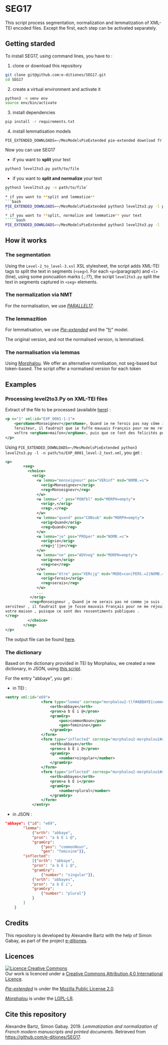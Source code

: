 # SEG17

This script process segmentation, normalization and lemmatization of XML-TEI encoded files. Except the first, each step can be activated separately.

## Getting starded

To install SEG17, using command lines, you have to :
1. clone or download this repository
```bash
git clone git@github.com:e-ditiones/SEG17.git
cd SEG17
```
2. create a virtual environment and activate it
```bash
python3 -m venv env
source env/bin/activate
```
3. install dependencies
```bash
pip install -r requirements.txt
```
4. install lemmatisation models
```
PIE_EXTENDED_DOWNLOADS=~/MesModelsPieExtended pie-extended download fr
```

Now you can use SEG17

* if you want to **split** your text
```bash
python3 level2to3.py path/to/file
```
* if you want to **split and normalize** your text
```bash
python3 level2to3.py -n path/to/file`
``
* if you want to **split and lemmatize**
```bash
PIE_EXTENDED_DOWNLOADS=~/MesModelsPieExtended python3 level2to3.py -l path/to/file
``
* if you want to **split, normalize and lemmatize** your text
`````bash
PIE_EXTENDED_DOWNLOADS=~/MesModelsPieExtended python3 level2to3.py -l -n path/to/file
```

## How it works

### The segmentation

Using the `Level-2_to_level-3.xsl` XSL stylesheet, the script adds XML-TEI tags to split the text in segments (`<seg>`).
For each `<p>`(paragraph) and `<l>`(line), using some poncuation marks (.;:!?), the script `level2to3.py` split the text in segments captured in `<seg>` elements.

### The normalization via NMT

For the normalisation, we use [_PARALLEL17_](https://github.com/e-ditiones/PARALLEL17).


### The lemmazition

For lemmatisation, we use [_Pie-extended_](https://github.com/hipster-philology/nlp-pie-taggers) and the "[fr](https://github.com/hipster-philology/nlp-pie-taggers/tree/f3dd5197cd0a70381e008ab8239d47aff04c9737/pie_extended/models/fr)" model.

The original version, and not the normalised version, is lemmatised.

### The normalisation via lemmas

Using [Morphalou](https://www.ortolang.fr/market/lexicons/morphalou).
We offer an alternative normlisation, not seg-based but token-based. The script offer a normalised version for each token


## Examples

### Processing level2to3.Py on XML-TEI files 

Extract of the file to be processed (available [here](https://github.com/e-ditiones/SEG17/blob/master/Examples/EXP_0001_level-2_text.xml)) :

```xml
<p n="1" xml:id="EXP_0001-1-1">
    <persName>Monseignevr</persName>, Quand ie ne ſerois pas nay cõme ie ſuis, voſtre tres-humble
    ſeruiteur, il faudroit que ie fuſſe mauuais François pour ne me reſioüir pas des contẽtemens de
    voſtre <orgName>maiſon</orgName>, puis que ce ſont des felicités publiques.
</p>
```

Using `PIE_EXTENDED_DOWNLOADS=~/MesModelsPieExtended python3 level2to3.py -l -n path/to/EXP_0001_level-2_text.xml`, you get :

```xml
<p>
        <seg>
          <choice>
            <orig>
              <w lemma="monseigneur" pos="VERinf" msd="NOMB.=s">
                <orig>Monseignevr</orig>
                <reg>Monseignevr</reg>
              </w>
              <w lemma="," pos="PONfbl" msd="MORPH=empty">
                <orig>,</orig>
                <reg>,</reg>
              </w>
              <w lemma="quand" pos="CONsub" msd="MORPH=empty">
                <orig>Quand</orig>
                <reg>Quand</reg>
              </w>
              <w lemma="je" pos="PROper" msd="NOMB.=s">
                <orig>ie</orig>
                <reg>j'|je</reg>
              </w>
              <w lemma="ne" pos="ADVneg" msd="MORPH=empty">
                <orig>ne</orig>
                <reg>ne</reg>
              </w>
              <w lemma="être" pos="VERcjg" msd="MODE=con|PERS.=2|NOMB.=s">
                <orig>ſerois</orig>
                <reg>serais</reg>
              </w>
              ...
           </orig>
           <reg>Monseigneur , Quand je ne serais pas né comme je suis , votre très-humble
serviteur , il faudrait que je fusse mauvais Français pour ne me réjouir pas des ressentiments de
votre maison , puisque ce sont des ressentiments publiques .
</reg>
          </choice>
        </seg>
</p>
```
The output file can be found [here](https://github.com/e-ditiones/SEG17/blob/master/Examples/EXP_0001_level-3_text.xml).

### The dictionary

Based on the dictionary provided in TEI by Morphalou, we created a new dictionary, in JSON, using [this script](https://github.com/e-ditiones/SEG17/blob/master/Dictionary/dico.py).

For the entry "abbaye", you get :

* in TEI :
```xml
<entry xml:id="e69">
				<form type="lemma" corresp="morphalou2-tlf#ABBAYE{commonNoun} dela#abbaye{N+z1} dicollecte#abbaye{nom} lefff#abbaye{nc}">
					<orth>abbaye</orth>
					<pron>a b E i @</pron>
					<gramGrp>
						<pos>commonNoun</pos>
						<gen>feminine</gen>
					</gramGrp>
				</form>
				<form type="inflected" corresp="morphalou2-morphalou1#abbaye dela#abbaye dicollecte#abbaye lefff#abbaye">
					<orth>abbaye</orth>
					<pron>a b E i @</pron>
					<gramGrp>
						<number>singular</number>
					</gramGrp>
				</form>
				<form type="inflected" corresp="morphalou2-morphalou1#abbayes dela#abbayes dicollecte#abbayes lefff#abbayes">
					<orth>abbayes</orth>
					<pron>a b E i</pron>
					<gramGrp>
						<number>plural</number>
					</gramGrp>
				</form>
			</entry>
```

* in JSON :

```json
"abbaye": {"id": "e69", 
		"lemma": 
			{"orth": "abbaye", 
			"pron": "a b E i @", 
			"gramGrp": 
				{"pos": "commonNoun", 
				"gen": "feminine"}}, 
		"inflected": 
			[{"orth": "abbaye", 
			"pron": "a b E i @", 
			"gramGrp": 
				{"number": "singular"}}, 
			{"orth": "abbayes", 
			"pron": "a b E i", 
			"gramGrp": 
				{"number": "plural"}
			}
		]
	}
```



## Credits

This repository is developed by Alexandre Bartz with the help of Simon Gabay, as part of the project [e-ditiones](https://github.com/e-ditiones).


## Licences

<a rel="licence" href="http://creativecommons.org/licenses/by/4.0/"><img alt="Licence Creative Commons" style="border-width:0" src="https://i.creativecommons.org/l/by/4.0/88x31.png" /></a><br />Our work is licenced under a <a rel="license" href="http://creativecommons.org/licenses/by/4.0/">Creative Commons Attribution 4.0 International Licence</a>.

[_Pie-extended_](https://github.com/hipster-philology/nlp-pie-taggers) is under the [Mozilla Public License 2.0](https://www.mozilla.org/en-US/MPL/2.0/).

[_Morphalou_](https://www.ortolang.fr/market/lexicons/morphalou) is under the [LGPL-LR](https://spdx.org/licenses/LGPLLR.html).

## Cite this repository

Alexandre Bartz, Simon Gabay. 2019. _Lemmatization and normalization of French modern manuscripts and printed documents_. Retrieved from https://github.com/e-ditiones/SEG17.




